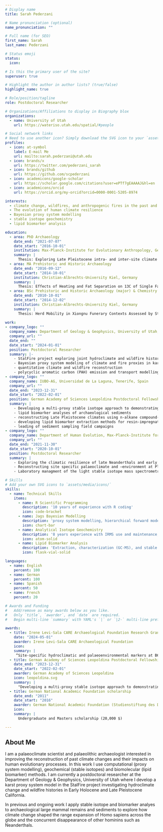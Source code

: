 ```yaml
---
# Display name
title: Sarah Pederzani

# Name pronunciation (optional)
name_pronunciation: ""

# Full name (for SEO)
first_name: Sarah
last_name: Pederzani

# Status emoji
status:
  icon: 

# Is this the primary user of the site?
superuser: true

# Highlight the author in author lists? (true/false)
highlight_name: true

# Role/position/tagline
role: Postdoctoral Researcher

# Organizations/Affiliations to display in Biography blox
organizations:
  - name: University of Utah
    url: https://wateriso.utah.edu/spatial/#people

# Social network links
# Need to use another icon? Simply download the SVG icon to your `assets/media/icons/` folder.
profiles:
  - icon: at-symbol
    label: E-mail Me
    url: mailto:sarah.pederzani@utah.edu
  - icon: brands/x
    url: https://twitter.com/pederzani_sarah
  - icon: brands/github
    url: https://github.com/scpederzani
  - icon: academicons/google-scholar
    url: https://scholar.google.com/citations?user=ePTf7gEAAAAJ&hl=en
  - icon: academicons/orcid
    url: https://orcid.org/my-orcid?orcid=0000-0001-5205-8974

interests:
  - climate change, wildfires, and anthropogenic fires in the past and present
  - The evolution of human climate resilience
  - Bayesian proxy system modelling
  - stable isotope geochemistry
  - lipid biomarker analysis

education:
  - area: PhD Archaeology
    date_end: "2021-07-07"
    date_start: "2016-10-01"
    institution: Max-Planck-Institute for Evolutionary Anthropology, Germany & University of Aberdeen, UK
    summary: |
      Thesis: Exploring Late Pleistocene intra- and inter-site climate variability and seasonality using isotope zooarchaeology
  - area: MA Prehistoric and Historic Archaeology
    date_end: "2016-09-12"
    date_start: "2014-10-01"
    institution: Christian-Albrechts-University Kiel, Germany
    summary: |
      Thesis: Effects of Heating and Fat Separation on 13C of Single Fatty Acids in Milk: Potential Uses for the Detection of Pasteurization in Prehistoric Pottery
  - area: BSc Prehistoric and Historic Archaeology (major) & Chemistry (minor)
    date_end: "2010-10-01"
    date_start: "2014-12-02"
    institution: Christian-Albrechts-University Kiel, Germany
    summary: |
      Thesis: Herd Mobility in Xiongnu Funerary Contexts Assessed by Stable Isotope Analysis of Sheep Tooth Enamel from Baga Gazaryn Chuluu, Mongolia
    
work:
- company_logo: ""
  company_name: Department of Geology & Geophysics, University of Utah, USA
  company_url: ""
  date_end: ""
  date_start: "2024-01-01"
  position: Postdoctoral Researcher
  summary: |-
    - StalFire project exploring joint hydroclimate and wildfire histories in California
    - Bayesian proxy system modeling of climate and fire proxies in karst systems
    - quantitative climate and wildfire reconstruction
    - polycyclic aromatic carbon (PAH) emission and transport modelling
- company_logo: ""
  company_name: IUBO-AG, Universidad de La Laguna, Tenerife, Spain
  company_url: ""
  date_end: "2023-12-31"
  date_start: "2022-02-01"
  position: German Academy of Sciences Leopoldina Postdoctoral Fellowship
  summary: |
    - Developing a multi-proxy stable isotope approach to demonstrating the climatic preferences of site-use of Late Pleistocene humans
    - lipid biomarker analyses of archaeological sediments
    - reconstructing Late Pleistocene climates using n-alkane compound-specific isotope analysis
    - developing lipid biomarker extraction methods for resin-impregnated sediment blocks
    - leading of sediment sampling field campaigns
- company_logo: ""
  company_name: Department of Human Evolution, Max-Planck-Institute for Evolutionary Anthropology, Germany
  company_url: ""
  date_end: "2021-11-30"
  date_start: "2020-10-01"
  position: Postdoctoral Researcher
  summary: |
    - Exploring the climatic resilience of late Neanderthals and early groups of *Homo sapiens* in Eurasia
    - Reconstructing site specific palaeoclimate and –environment at Pleistocene archaeological sites using isotope geochemistry proxies (O,C,N,Sr,Zn) applied to faunal remains
    - Laboratory managment of the light stable isotope mass spectrometry facility including day-to-day managment of three technicians

# Skills
# Add your own SVG icons to `assets/media/icons/`
skills:
  - name: Technical Skills
    items:
      - name: R Scientific Programming
        description: '10 years of experience with R coding'
        icon: code-bracket
      - name: Jags Bayesian Modelling
        description: 'proxy system modelling, hierarchical forward models, joint Bayesian inversion '
        icon: chart-bar
      - name: Analytical Isotope Geochemistry
        description: '8 years experience with IRMS use and maintenance, Ophos, Ocarb, C, N, S, Sr isotope preparation of bioapatite, bone collagen, plants'
        icon: atom-solid
      - name: Lipid Biomarker Analysis
        description: 'Extraction, characterization (GC-MS), and stable isotope analyses of plant wax biomarkers in archaeological sediments'
        icon: flask-vial-solid

languages:
  - name: English
    percent: 100
  - name: German
    percent: 100
  - name: Spanish
    percent: 50
  - name: French
    percent: 20

# Awards and Funding
#   Add/remove as many awards below as you like.
#   Only `title`, `awarder`, and `date` are required.
#   Begin multi-line `summary` with YAML's `|` or `|2-` multi-line prefix and indent 2 spaces below.

awards:
  - title: Irene Levi-Sala CARE Archaeological Foundation Research Grant
    date: "2024-05-01"
    awarder: Irene Levi-Sala CARE Archaeological Foundation
    icon: 
    summary: |
     “Site-specific hydroclimatic and palaeoenvironmental markers at B60, an Upper Paleolithic site in the lower Besor Basin” (5,000 $). Co-PI with Mae Goder-Goldberger
  - title: German Academy of Sciences Leopoldina Postdoctoral Fellowship
    date_end: "2023-12-31"
    date_start: "2022-02-01"
    awarder: German Academy of Sciences Leopoldina
    icon: leopoldina.svg
    summary: |
      "Developing a multi-proxy stable isotope approach to demonstrating the climatic preferences of site-use of Late Pleistocene humans" (77,000 $)
  - title: German National Academic Foundation scholarship
    date_end: "2011"
    date_start: "2016"
    awarder: German National Academic Foundation (Studienstiftung des Deutschen Volkes)
    icon: 
    summary: |
      Undergraduate and Masters scholarship (20,000 $)

---
```


## About Me

I am a palaeoclimate scientist and palaeolithic archaeologist interested in improving the reconstruction of past climate changes and their impacts on human evolutionary processes. In this work I use computational (proxy system modelling), geochemical (stable isotopes) and biomolecular (lipid biomarker) methods. I am currently a postdoctoral researcher at the Department of Geology & Geophysics, University of Utah where I develop a karst proxy system model in the StalFire project investigating hydroclimate change and wildfire histories in Early Holocene and Late Pleistocene California. 

In previous and ongoing work I apply stable isotope and biomarker analyes to archaeological large mammal remains and sediments to explore how climate change shaped the range expansion of Homo sapiens across the globe and the concurrent disappearance of other hominins such as Neanderthals. 

